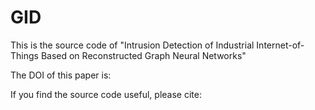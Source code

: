 # GID
This is the source code of "Intrusion Detection of Industrial Internet-of-Things Based on Reconstructed Graph Neural Networks"

The DOI of this paper is: 

If you find the source code useful, please cite:
```latex

```
